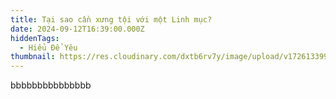 ```yaml
---
title: Tại sao cần xưng tội với một Linh mục?
date: 2024-09-12T16:39:00.000Z
hiddenTags:
  - Hiểu Để Yêu
thumbnail: https://res.cloudinary.com/dxtb6rv7y/image/upload/v1726133991/z4730377558642_f2e4d680a1fe8f29e8fc52749a70ec9b_rv5mqf.jpg
---
```

bbbbbbbbbbbbbbb
